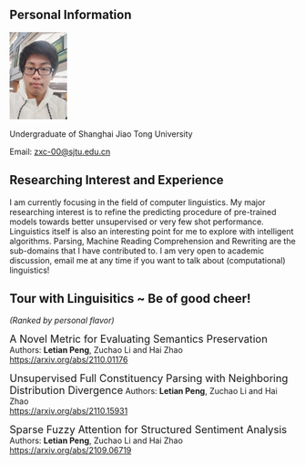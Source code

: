 ## Personal Information
<div align="left">
	<img src="./Myphoto_Small.jpg" width="20%">
</div>
<!-- ![Book logo](./Myphoto.jpg) -->

Undergraduate of Shanghai Jiao Tong University

Email: zxc-00@sjtu.edu.cn

## Researching Interest and Experience ##

I am currently focusing in the field of computer linguistics. My major researching interest is to refine the predicting procedure of pre-trained models towards better unsupervised or very few shot performance. Linguistics itself is also an interesting point for me to explore with intelligent algorithms. Parsing, Machine Reading Comprehension and Rewriting are the sub-domains that I have contributed to. I am very open to academic discussion, email me at any time if you want to talk about (computational) linguistics!

## Tour with Linguisitics ~ Be of good cheer! 
*(Ranked by personal flavor)* 
 
<font size=4>A Novel Metric for Evaluating Semantics Preservation</font> 
Authors: **Letian Peng**, Zuchao Li and Hai Zhao <br>
https://arxiv.org/abs/2110.01176 

<font size=4>Unsupervised Full Constituency Parsing with Neighboring Distribution Divergence</font> 
Authors: **Letian Peng**, Zuchao Li and Hai Zhao <br>
https://arxiv.org/abs/2110.15931

<font size=4>Sparse Fuzzy Attention for Structured Sentiment Analysis</font>
Authors: **Letian Peng**, Zuchao Li and Hai Zhao <br>
https://arxiv.org/abs/2109.06719  
